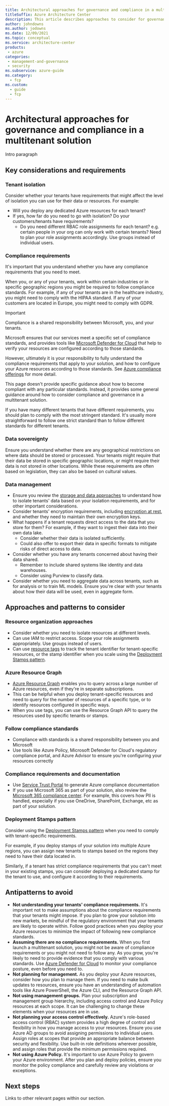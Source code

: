 ```yaml
---
title: Architectural approaches for governance and compliance in a multitenant solution
titleSuffix: Azure Architecture Center
description: This article describes approaches to consider for governance and compliance in a multitenant solution.
author: johndowns
ms.author: jodowns
ms.date: 12/09/2021
ms.topic: conceptual
ms.service: architecture-center
products:
 - azure
categories:
 - management-and-governance
 - security
ms.subservice: azure-guide
ms.category:
  - fcp
ms.custom:
  - guide
  - fcp
---
```


# Architectural approaches for governance and compliance in a multitenant solution

Intro paragraph

## Key considerations and requirements

### Tenant isolation

Consider whether your tenants have requirements that might affect the level of isolation you can use for their data or resources. For example:

* Will you deploy any dedicated Azure resources for each tenant?
* If yes, how far do you need to go with isolation? Do your customers/tenants have requirements?
  * Do you need different RBAC role assignments for each tenant? e.g. certain people in your org can only work with certain tenants? Need to plan your role assignments accordingly. Use groups instead of individual users.

### Compliance requirements

It's important that you understand whether you have any compliance requirements that you need to meet.

When you, or any of your tenants, work within certain industries or in specific geographic regions you might be required to follow compliance standards. For example, if any of your tenants are in the healthcare industry, you might need to comply with the HIPAA standard. If any of your customers are located in Europe, you might need to comply with GDPR.

> [!IMPORTANT]
> Compliance is a shared responsibility between Microsoft, you, and your tenants.
>
> Microsoft ensures that our services meet a specific set of compliance standards, and provides tools like [Microsoft Defender for Cloud](/azure/defender-for-cloud/defender-for-cloud-introduction) that help to verify your resources are configured according to those standards.
> 
> However, ultimately it is your responsibility to fully understand the compliance requirements that apply to your solution, and how to configure your Azure resources according to those standards. See [Azure compliance offerings](/azure/compliance/offerings/) for more detail.
> 
> This page doesn't provide specific guidance about how to become compliant with any particular standards. Instead, it provides some general guidance around how to consider compliance and governance in a multitenant solution.

If you have many different tenants that have different requirements, you should plan to comply with the most stringent standard. It's usually more straightforward to follow one strict standard than to follow different standards for different tenants.

### Data sovereignty

Ensure you understand whether there are any geographical restrictions on where data should be stored or processed. Your tenants might require that their data be stored in specific geographic locations, or might require their data is not stored in other locations. While these requirements are often based on legislation, they can also be based on cultural values.

### Data management

* Ensure you review the [storage and data approaches](storage-data.md) to understand how to isolate tenants' data based on your isolation requirements, and for other important considerations.
* Consider tenants' encryption requirements, including [encryption at rest](/azure/security/fundamentals/encryption-atrest), and whether they need to maintain their own encryption keys.
* What happens if a tenant requests direct access to the data that you store for them? For example, if they want to ingest their data into their own data lake.
  * Consider whether their data is isolated sufficiently.
  * Could also offer to export their data in specific formats to mitigate risks of direct access to data.
* Consider whether you have any tenants concerned about having their data shared.
  * Remember to include shared systems like identity and data warehouses.
  * Consider using Purview to classify data.
* Consider whether you need to aggregate data across tenants, such as for analysis or to train ML models. Ensure you're clear with your tenants about how their data will be used, even in aggregate form.

## Approaches and patterns to consider

### Resource organization approaches

* Consider whether you need to isolate resources at different levels.
* Can use IAM to restrict access. Scope your role assignments appropriately. Use groups instead of users.
* Can use [resource tags](cost-management-allocation.md#allocate-costs-by-using-resource-tags) to track the tenant identifier for tenant-specific resources, or the stamp identifier when you scale using the [Deployment Stamps pattern](#deployment-stamps-pattern).

### Azure Resource Graph

* [Azure Resource Graph](/azure/governance/resource-graph/overview) enables you to query across a large number of Azure resources, even if they're in separate subscriptions.
* This can be helpful when you deploy tenant-specific resources and need to query for the number of resources of a specific type, or to identify resources configured in specific ways.
* When you use tags, you can use the Resource Graph API to query the resources used by specific tenants or stamps.

### Follow compliance standards

* Compliance with standards is a shared responsibility between you and Microsoft
* Use tools like Azure Policy, Microsoft Defender for Cloud's regulatory compliance portal, and Azure Advisor to ensure you're configuring your resources correctly

### Compliance requirements and documentation

* Use [Service Trust Portal](https://servicetrust.microsoft.com/) to generate Azure compliance documentation
* If you use Microsoft 365 as part of your solution, also review the [Microsoft 365 compliance center](https://compliance.microsoft.com). For example, this covers how PII is handled, especially if you use OneDrive, SharePoint, Exchange, etc as part of your solution.

### Deployment Stamps pattern

Consider using the [Deployment Stamps pattern](overview.md#deployment-stamps-pattern) when you need to comply with tenant-specific requirements.

For example, if you deploy stamps of your solution into multiple Azure regions, you can assign new tenants to stamps based on the regions they need to have their data located in.

Similarly, if a tenant has strict compliance requirements that you can't meet in your existing stamps, you can consider deploying a dedicated stamp for the tenant to use, and configure it according to their requirements.

## Antipatterns to avoid

- **Not understanding your tenants' compliance requirements.** It's important not to make assumptions about the compliance requirements that your tenants might impose. If you plan to grow your solution into new markets, be mindful of the regulatory environment that your tenants are likely to operate within. Follow good practices when you deploy your Azure resources to minimize the impact of following new compliance standards.
- **Assuming there are no compliance requirements.** When you first launch a multitenant solution, you might not be aware of compliance requirements or you might not need to follow any. As you grow, you're likely to need to provide evidence that you comply with various standards. Use [Azure Defender for Cloud](TODO) to monitor your compliance posture, even before you need to.
- **Not planning for management.** As you deploy your Azure resources, consider how you plan to manage them. If you need to make bulk updates to resources, ensure you have an understanding of automation tools like Azure PowerShell, the Azure CLI, and the Resource Graph API.
- **Not using management groups.** Plan your subscription and management group hierarchy, including access control and Azure Policy resources at each scope. It can be challenging to change these elements when your resources are in use.
- **Not planning your access control effectively.** Azure's role-based access control (RBAC) system provides a high degree of control and flexibility in how you manage access to your resources. Ensure you use Azure AD groups to avoid assigning permissions to individual users. Assign roles at scopes that provide an appropriate balance between security and flexibility. Use built-in role definitions wherever possible, and assign roles that provide the minimum permissions required.
- **Not using Azure Policy.** It's important to use Azure Policy to govern your Azure environment. After you plan and deploy policies, ensure you monitor the policy compliance and carefully review any violations or exceptions.

## Next steps

Links to other relevant pages within our section.
